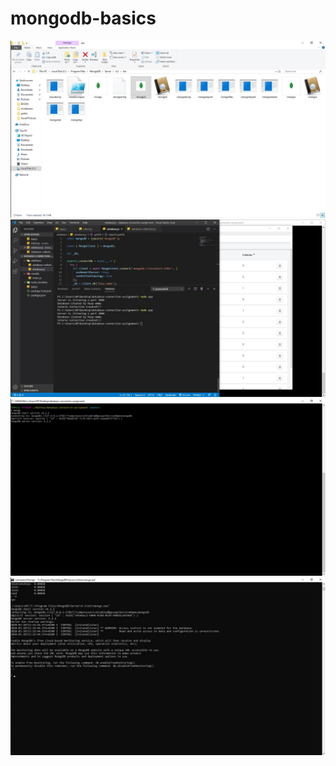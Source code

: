# mongodb-basics

![](images/Screenshot.jpg)
![](images/Untitled.jpg)
![](images/Untitled2.jpg)
![](images/Untitled3.jpg)
